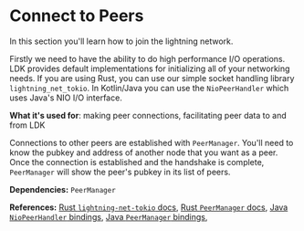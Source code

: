 # Connect to Peers

In this section you'll learn how to join the lightning network.

Firstly we need to have the ability to do high performance I/O operations. LDK provides default implementations for initializing all of your networking needs. If you are using Rust, you can use our simple socket handling library `lightning_net_tokio`. In Kotlin/Java you can use the `NioPeerHandler` which uses Java's NIO I/O interface.

**What it's used for**: making peer connections, facilitating peer data to and from LDK

<CodeSwitcher :languages="{rust:'Rust', kotlin:'Kotlin', swift:'Swift'}">
  <template v-slot:rust>

```rust
use lightning_net_tokio; // use LDK's sample networking module

let listen_port = 9735;
let listener = tokio::net::TcpListener::bind(format!("0.0.0.0:{}", listen_port))
    .await.unwrap()
loop {
    let tcp_stream = listener.accept().await.unwrap().0;
    tokio::spawn(async move {
        // Use LDK's supplied networking battery to facilitate inbound
        // connections.
        lightning_net_tokio::setup_inbound(
            &peer_manager,
            tcp_stream.into_std().unwrap(),
        )
        .await;
    });
}
```

  </template>

  <template v-slot:kotlin>

```java
val nioPeerHandler = channelManagerConstructor.nio_peer_handler
val port = 9777
nioPeerHandler.bind_listener(InetSocketAddress("127.0.0.1", port))
```

  </template>

  <template v-slot:swift>

```Swift
let peerHandler = channelManagerConstructor.getTCPPeerHandler()
let port = 9777
peerHandler.bind(address: "127.0.0.1", port: port)
```

  </template>

</CodeSwitcher>

Connections to other peers are established with `PeerManager`. You'll need to know the pubkey and address of another node that you want as a peer. Once the connection is established and the handshake is complete, `PeerManager` will show the peer's pubkey in its list of peers.

<CodeSwitcher :languages="{rust:'Rust', kotlin:'Kotlin', swift:'Swift'}">
  <template v-slot:rust>

```rust
match lightning_net_tokio::connect_outbound(Arc::clone(&peer_manager), pubkey, address).await {
	Some(connection_closed_future) => {
		let mut connection_closed_future = Box::pin(connection_closed_future);
		loop {
			// Make sure the connection is still established.
			match futures::poll!(&mut connection_closed_future) {
				std::task::Poll::Ready(_) => {
					panic!("ERROR: Peer disconnected before handshake completed");
				}
				std::task::Poll::Pending => {}
			}

			// Wait for the handshake to complete.
			match peer_manager.get_peer_node_ids().iter().find(|id| **id == pubkey) {
				Some(_) => break,
				None => tokio::time::sleep(std::time::Duration::from_millis(10)).await,
			}
		}
	}
	None => panic!("ERROR: Failed to connect to peer"),
}
```

  </template>

  <template v-slot:kotlin>
 
```java
try {
    // Connect and wait for the handshake to complete.
    val address: SocketAddress = InetSocketAddress(hostname, port)
    nioPeerHandler.connect(pubkeyHex.toByteArray(), address, 5555)

    // The peer's pubkey will be present in the list of peer ids.
    val peerManager: PeerManager = channelManagerConstructor.peer_manager
    val peerNodeIds = peerManager._peer_node_ids

    } catch (e: IOException) {
    // Handle failure when connecting to a peer.

}

````

  </template>

  <template v-slot:swift>

```Swift
// Connect and wait for the handshake to complete.
let pubKey = // Insert code to retrieve peer's pubKey as byte array
let address = // Insert code to retrieve peer's address
let port = // Insert code to retrieve peer's port
let _ = peerHandler.connect(address: address, port: port, theirNodeId: pubKey)

// The peer's pubkey will be present in the list of peer ids.
let peerManager: PeerManager = channelManagerConstructor.peerManager
let peerNodeIds = peerManager.getPeerNodeIds()
````

  </template>
  
</CodeSwitcher>

**Dependencies:** `PeerManager`

**References:** [Rust `lightning-net-tokio` docs](https://docs.rs/lightning-net-tokio/*/lightning_net_tokio/), [Rust `PeerManager` docs](https://docs.rs/lightning/*/lightning/ln/peer_handler/struct.PeerManager.html), [Java `NioPeerHandler` bindings](https://github.com/lightningdevkit/ldk-garbagecollected/blob/main/src/main/java/org/ldk/batteries/NioPeerHandler.java),
[Java `PeerManager` bindings](https://github.com/lightningdevkit/ldk-garbagecollected/blob/main/src/main/java/org/ldk/structs/PeerManager.java),
